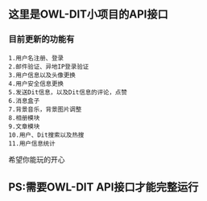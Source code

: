 
## 这里是OWL-DIT小项目的API接口
### 目前更新的功能有
```
1.用户名注册、登录
2.邮件验证、异地IP登录验证
3.用户信息以及头像更换
4.用户安全信息更换
5.发送Dit信息，以及Dit信息的评论，点赞
6.消息盒子
7.背景音乐，背景图片调整
8.相册模块
9.文章模块
10.用户、Dit搜索以及热搜
11.用户信息统计
```

希望你能玩的开心
## PS:需要OWL-DIT API接口才能完整运行

